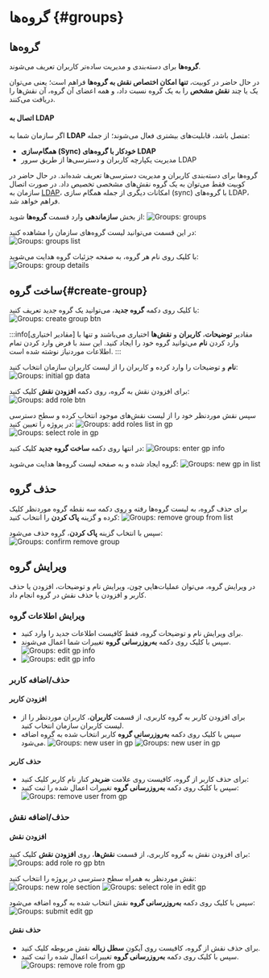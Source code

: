 # گروه‌ها {#groups}

## گروه‌ها

**گروه‌ها** برای دسته‌بندی و مدیریت ساده‌تر کاربران تعریف می‌شوند.

در حال حاضر در کوبیت، **تنها امکان اختصاص نقش به گروه‌ها** فراهم است؛ یعنی می‌توان یک یا چند **نقش مشخص** را به یک گروه نسبت داد، و همه اعضای آن گروه، آن نقش‌ها را دریافت می‌کنند.

#### اتصال به LDAP

اگر سازمان شما به **LDAP** متصل باشد، قابلیت‌های بیشتری فعال می‌شوند؛ از جمله:

- **همگام‌سازی (Sync) خودکار با گروه‌های LDAP**
- مدیریت یکپارچه کاربران و دسترسی‌ها از طریق سرور LDAP

گروه‌ها برای دسته‌بندی کاربران و مدیریت دسترسی‌ها تعریف شده‌اند. در حال حاضر در کوبیت فقط می‌توان به یک گروه نقش‌های مشخصی تخصیص داد. در صورت اتصال سازمان به [LDAP](../user-managment/#ldap)، امکانات دیگری از جمله همگام سازی (sync) با گروه‌های LDAP، فراهم خواهد شد.

از بخش **سازماندهی** وارد قسمت **گروه‌ها** شوید:
![Groups: groups](img/groups.png)

در این قسمت می‌توانید لیست گروه‌های سازمان را مشاهده کنید:
![Groups: groups list](img/groups-list.png)

با کلیک روی نام هر گروه، به صفحه جزئیات گروه هدایت می‌شوید:
![Groups: group details](img/group-details.png)

## ساخت گروه{#create-group}

با کلیک روی دکمه‌ **گروه جدید**، می‌توانید یک گروه جدید تعریف کنید:
![Groups: create group btn](img/create-group-btn.png)

:::info[مقادیر اختیاری]
مقادیر **توضیحات**، **کاربران** و **نقش‌ها** اختیاری می‌باشند و تنها با وارد کردن **نام** می‌توانید گروه خود را ایجاد کنید. این سند با فرض وارد کردن تمام اطلاعات موردنیاز نوشته شده است.
:::

**نام** و توضیحات را وارد کرده و کاربران را از لیست کاربران سازمان انتخاب کنید:
![Groups: initial gp data](img/initial-gp-data.png)

برای افزودن نقش به گروه، روی دکمه **افزودن نقش** کلیک کنید:
![Groups: add role btn](img/add-role-btn.png)

سپس نقش موردنظر خود را از لیست نقش‌های موجود انتخاب کرده و سطح دسترسی در پروژه را تعیین کنید:
![Groups: add roles list in gp](img/add-roles-list-in-gp.png)
![Groups: select role in gp](img/select-role-in-gp.png)

در انتها روی دکمه **ساخت گروه جدید** کلیک کنید:
![Groups: enter gp info](img/enter-gp-info.png)

گروه ایجاد شده و به صفحه لیست گروه‌ها هدایت می‌شوید:
![Groups: new gp in list](img/new-gp-in-list.png)

## حذف گروه

برای حذف گروه، به لیست گروه‌ها رفته و روی دکمه سه نقطه گروه موردنظر کلیک کرده و گزینه **پاک کردن** را انتخاب کنید:
![Groups: remove group from list](img/remove-group-from-list.png)

سپس با انتخاب گزینه **پاک کردن**، گروه حذف می‌شود:
![Groups: confirm remove group](img/confirm-remove-group.png)

## ویرایش گروه

در ویرایش گروه، می‌توان عملیات‌هایی چون، ویرایش نام و توضیحات، افزودن یا حذف کاربر و افزودن یا حذف نقش در گروه انجام داد.

### ویرایش اطلاعات گروه

- برای ویرایش نام و توضیحات گروه، فقط کافیست اطلاعات جدید را وارد کنید.
- سپس با کلیک روی دکمه **به‌روزرسانی گروه** تغییرات شما اعمال می‌شوند.
  ![Groups: edit gp info](img/edit-gp-info.png)
- ![Groups: edit gp info](img/edit-gp-info2.png)

### حذف/اضافه کاربر

#### افزودن کاربر

- برای افزودن کاربر به گروه کاربری، از قسمت **کاربران‌**، کاربران موردنظر را از لیست کاربران سازمان انتخاب کنید.
- سپس با کلیک روی دکمه **به‌روزرسانی گروه** کاربر انتخاب شده به گروه اضافه می‌شود.
  ![Groups: new user in gp](img/new-user-in-gp.png)
  ![Groups: new user in gp](img/new-user-in-gp2.png)

#### حذف کاربر

- برای حذف کاربر از گروه، کافیست روی علامت **ضربدر** کنار نام کاربر کلیک کنید:
- سپس با کلیک روی دکمه **به‌روزرسانی گروه** تغییرات اعمال شده را ثبت کنید:
  ![Groups: remove user from gp](img/remove-user-from-gp.png)

### حذف/اضافه نقش

#### افزودن نقش

برای افزودن نقش به گروه کاربری، از قسمت **نقش‌ها**، روی **افزودن نقش** کلیک کنید:
![Groups: add role ro gp btn](img/add-role-to-gp-btn.png)

نقش موردنظر به همراه سطح دسترسی در پروژه را انتخاب کنید:
![Groups: new role section](img/new-role-section.png)
![Groups: select role in edit gp](img/select-role-in-edit-gp.png)

سپس با کلیک روی دکمه **به‌روزرسانی گروه** نقش انتخاب شده به گروه اضافه می‌شود:
![Groups: submit edit gp](img/submit-edition-gp.png)

#### حذف نقش

- برای حذف نقش از گروه، کافیست روی آیکون **سطل زباله** نقش مربوطه کلیک کنید.
- سپس با کلیک روی دکمه **به‌روزرسانی گروه** تغییرات اعمال شده را ثبت کنید.
  ![Groups: remove role from gp](img/remove-role-from-gp.png)
